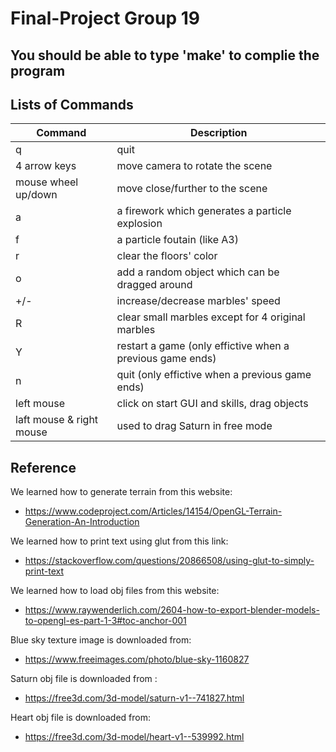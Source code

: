 # Final-Project Group 19
## You should be able to type 'make' to complie the program 

## Lists of Commands  
| Command  | Description  |
|---|---|
| q  | quit  |
| 4 arrow keys  | move camera to rotate the scene  |
| mouse wheel up/down | move close/further to the scene | 
| a  | a firework which generates a particle explosion  |   
| f  | a particle foutain (like A3)  |
| r |  clear the floors' color |
| o | add a random object which can be dragged around |
| +/- | increase/decrease marbles' speed | 
| R | clear small marbles except for 4 original marbles |
| Y | restart a game (only effictive when a previous game ends) |
| n | quit (only effictive when a previous game ends) |
| left mouse | click on start GUI and skills, drag objects |
| laft mouse & right mouse | used to drag Saturn in free mode |

## Reference
We learned how to generate terrain from this website:
- https://www.codeproject.com/Articles/14154/OpenGL-Terrain-Generation-An-Introduction

We learned how to print text using glut from this link:
- https://stackoverflow.com/questions/20866508/using-glut-to-simply-print-text

We learned how to load obj files from this website:
- https://www.raywenderlich.com/2604-how-to-export-blender-models-to-opengl-es-part-1-3#toc-anchor-001

Blue sky texture image is downloaded from:
- https://www.freeimages.com/photo/blue-sky-1160827

Saturn obj file is downloaded from :
- https://free3d.com/3d-model/saturn-v1--741827.html

Heart obj file is downloaded from:
- https://free3d.com/3d-model/heart-v1--539992.html